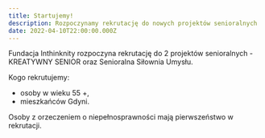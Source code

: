 ```yaml
---
title: Startujemy!
description: Rozpoczynamy rekrutację do nowych projektów senioralnych
date: 2022-04-10T22:00:00.000Z
---
```

Fundacja Inthinknity rozpoczyna rekrutację do 2 projektów senioralnych - KREATYWNY SENIOR oraz Senioralna Siłownia Umysłu.

Kogo rekrutujemy:

* osoby w wieku 55 +,
* mieszkańców Gdyni.

Osoby z orzeczeniem o niepełnosprawności mają pierwszeństwo w rekrutacji.